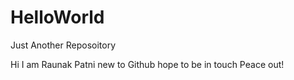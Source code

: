 # HelloWorld
Just Another Reposoitory

Hi I am Raunak Patni new to Github hope to be in touch 
Peace out!
